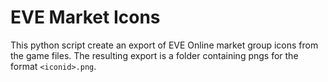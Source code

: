 
# EVE Market Icons

This python script create an export of EVE Online market group icons from the
game files. The resulting export is a folder containing pngs for the format
`<iconid>.png`.
